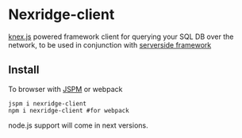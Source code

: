 # Nexridge-client
[knex.js](http://knexjs.org/#Builder-main) powered framework client for querying your SQL DB over the network, to be used in conjunction with [serverside framework](https://github.com/capaj/nexridge)

## Install
To browser with [JSPM](https://github.com/jspm/jspm-cli) or webpack
```
jspm i nexridge-client
npm i nexridge-client #for webpack
```


node.js support will come in next versions.
